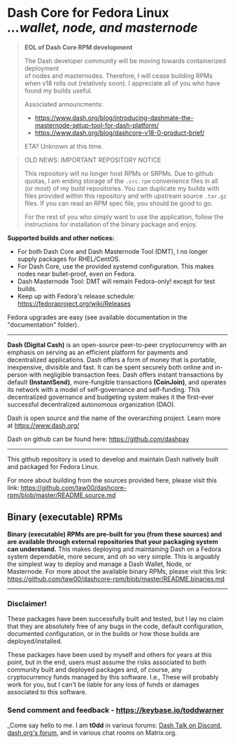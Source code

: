# Dash Core for Fedora Linux<br />_...wallet, node, and masternode_

> **EOL of Dash Core RPM development**  
>
> The Dash developer community will be moving towards containerized deployment  
> of nodes and masternodes. Therefore, I will cease building RPMs when v18
> rolls out (relatively soon). I appreciate all of you who have found my builds
> useful.
>
> Associated announcments:
> - https://www.dash.org/blog/introducing-dashmate-the-masternode-setup-tool-for-dash-platform/
> - https://www.dash.org/blog/dashcore-v18-0-product-brief/
> 
> ETA? Unknown at this time.


> OLD NEWS: IMPORTANT REPOSITORY NOTICE  
>   
> This repository will no longer host RPMs or SRPMs. Due to github quotas, I am
> ending storage of the `.src.rpm` convenience files in all (or most) of my
> build repositories. You can duplicate my builds with files provided within
> this repository and with upstream source `.tar.gz` files. If you can read an
> RPM spec file, you should be good to go.  
>   
> For the rest of you who simply want to use the application, follow the
> instructions for installation of the binary package and enjoy.

**Supported builds and other notices:**
* For both Dash Core and Dash Masternode Tool (DMT), I no longer supply packages for RHEL/CentOS.
* For Dash Core, use the provided systemd configuration. This makes nodes near bullet-proof, even on Fedora.
* Dash Masternode Tool: DMT will remain Fedora-only! except for test builds.
* Keep up with Fedora's release schedule: <https://fedoraproject.org/wiki/Releases>

Fedora upgrades are easy (see available documentation in the "documentation"
folder).

---

**Dash (Digital Cash)** is an open-source peer-to-peer cryptocurrency with an
emphasis on serving as an efficient platform for payments and decentralized
applications. Dash offers a form of money that is portable, inexpensive,
divisible and fast. It can be spent securely both online and in-person with
negligible transaction fees. Dash offers instant transactions by default
**(InstantSend)**, more-fungible transactions **(CoinJoin)**, and operates its
network with a model of self-governance and self-funding. This decentralized
governance and budgeting system makes it the first-ever successful
decentralized autonomous organization (DAO).

Dash is open source and the name of the overarching project. Learn more
at https://www.dash.org/

Dash on github can be found here: https://github.com/dashpay

---

This github repository is used to develop and maintain Dash natively built
and packaged for Fedora Linux.

For more about building from the sources provided here, please visit this link:
<https://github.com/taw00/dashcore-rpm/blob/master/README.source.md>

## Binary (executable) RPMs

**Binary (executable) RPMs are pre-built for you (from these sources) and are
available through external repositories that your packaging system can
understand.** This makes deploying and maintaining Dash on a Fedora system
dependable, more secure, and oh so very simple. This is arguably the simplest
way to deploy and manage a Dash Wallet, Node, or Masternode. For more about the
available binary RPMs, please visit this link:
<https://github.com/taw00/dashcore-rpm/blob/master/README.binaries.md>

---

### Disclaimer!

These packages have been successfully built and tested, but I lay no claim that
they are absolutely free of any bugs in the code, default configuration,
documented configuration, or in the builds or how those builds are
deployed/installed.

These packages have been used by myself and others for years at this point, but
in the end, users must assume the risks associated to both community built and
deployed packages and, of course, any cryptocurrency funds managed by this
software. I.e., These will probably work for you, but I can't be liable for any
loss of funds or damages associated to this software.

### Send comment and feedback - <https://keybase.io/toddwarner>

_Come say hello to me. I am **t0dd** in various forums: [Dash Talk on Discord](https://discord.com/invite/PXbUxJB),
[dash.org's forum](https://www.dash.org/forum/), and in various chat rooms on Matrix.org.

